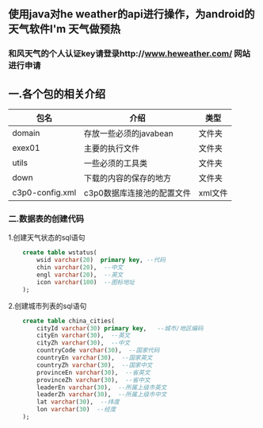 ## 使用java对he weather的api进行操作，为android的天气软件I'm 天气做预热
### 和风天气的个人认证key请登录http://www.heweather.com/ 网站进行申请

## 一.各个包的相关介绍
| 包名|介绍|类型|
|----|----|----|
|domain|存放一些必须的javabean|文件夹|
|exex01|主要的执行文件|文件夹|
|utils|一些必须的工具类|文件夹|
|down|下载的内容的保存的地方|文件夹|
|c3p0-config.xml|c3p0数据库连接池的配置文件|xml文件|

### 二.数据表的创建代码
1.创建天气状态的sql语句
``` sql
    create table wstatus(
        wsid varchar(20)  primary key, --代码
        chin varchar(20),  --中文
        engl varchar(20),  --英文
        icon varchar(100)  --图标地址
    );
```

2.创建城市列表的sql语句
``` sql
    create table china_cities(
        cityId varchar(30) primary key,   --城市/地区编码
        cityEn varchar(30),  --英文
        cityZh varchar(30),  --中文
        countryCode varchar(30),  --国家代码
        countryEn varchar(30),  --国家英文
        countryZh varchar(30),  --国家中文
        provinceEn varchar(30),  --省英文
        provinceZh varchar(30),  --省中文
        leaderEn varchar(30),  --所属上级市英文
        leaderZh varchar(30),  --所属上级市中文
        lat varchar(30),  --纬度
        lon varchar(30)  --经度
    );
```